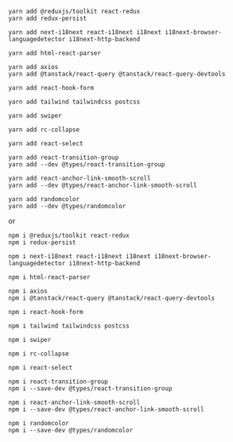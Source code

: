     yarn add @reduxjs/toolkit react-redux
    yarn add redux-persist

    yarn add next-i18next react-i18next i18next i18next-browser-languagedetector i18next-http-backend

    yarn add html-react-parser

    yarn add axios
    yarn add @tanstack/react-query @tanstack/react-query-devtools

    yarn add react-hook-form

    yarn add tailwind tailwindcss postcss

    yarn add swiper

    yarn add rc-collapse

    yarn add react-select

    yarn add react-transition-group
    yarn add --dev @types/react-transition-group

    yarn add react-anchor-link-smooth-scroll
    yarn add --dev @types/react-anchor-link-smooth-scroll

    yarn add randomcolor
    yarn add --dev @types/randomcolor

or

    npm i @reduxjs/toolkit react-redux
    npm i redux-persist

    npm i next-i18next react-i18next i18next i18next-browser-languagedetector i18next-http-backend

    npm i html-react-parser

    npm i axios
    npm i @tanstack/react-query @tanstack/react-query-devtools

    npm i react-hook-form

    npm i tailwind tailwindcss postcss

    npm i swiper

    npm i rc-collapse

    npm i react-select

    npm i react-transition-group
    npm i --save-dev @types/react-transition-group

    npm i react-anchor-link-smooth-scroll
    npm i --save-dev @types/react-anchor-link-smooth-scroll

    npm i randomcolor
    npm i --save-dev @types/randomcolor
